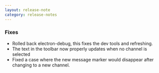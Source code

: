 ```yaml
---
layout: release-note
category: release-notes
---
```


### Fixes

- Rolled back electron-debug, this fixes the dev tools and refreshing.
- The text in the toolbar now properly updates when no channel is selected
- Fixed a case where the new message marker would disappear after changing to a new channel.
